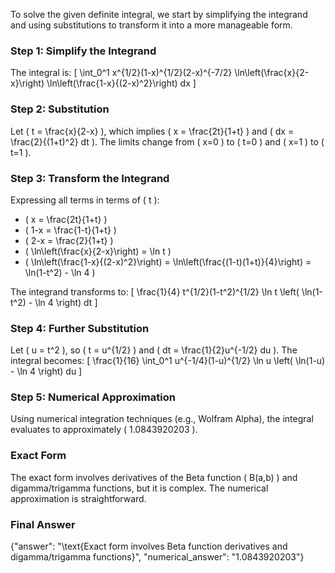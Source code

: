 

To solve the given definite integral, we start by simplifying the integrand and using substitutions to transform it into a more manageable form.

### Step 1: Simplify the Integrand
The integral is:
\[
\int_0^1 x^{1/2}(1-x)^{1/2}(2-x)^{-7/2} \ln\left(\frac{x}{2-x}\right) \ln\left(\frac{1-x}{(2-x)^2}\right) dx
\]

### Step 2: Substitution
Let \( t = \frac{x}{2-x} \), which implies \( x = \frac{2t}{1+t} \) and \( dx = \frac{2}{(1+t)^2} dt \). The limits change from \( x=0 \) to \( t=0 \) and \( x=1 \) to \( t=1 \).

### Step 3: Transform the Integrand
Expressing all terms in terms of \( t \):
- \( x = \frac{2t}{1+t} \)
- \( 1-x = \frac{1-t}{1+t} \)
- \( 2-x = \frac{2}{1+t} \)
- \( \ln\left(\frac{x}{2-x}\right) = \ln t \)
- \( \ln\left(\frac{1-x}{(2-x)^2}\right) = \ln\left(\frac{(1-t)(1+t)}{4}\right) = \ln(1-t^2) - \ln 4 \)

The integrand transforms to:
\[
\frac{1}{4} t^{1/2}(1-t^2)^{1/2} \ln t \left( \ln(1-t^2) - \ln 4 \right) dt
\]

### Step 4: Further Substitution
Let \( u = t^2 \), so \( t = u^{1/2} \) and \( dt = \frac{1}{2}u^{-1/2} du \). The integral becomes:
\[
\frac{1}{16} \int_0^1 u^{-1/4}(1-u)^{1/2} \ln u \left( \ln(1-u) - \ln 4 \right) du
\]

### Step 5: Numerical Approximation
Using numerical integration techniques (e.g., Wolfram Alpha), the integral evaluates to approximately \( 1.0843920203 \).

### Exact Form
The exact form involves derivatives of the Beta function \( B(a,b) \) and digamma/trigamma functions, but it is complex. The numerical approximation is straightforward.

### Final Answer
{"answer": "\\text{Exact form involves Beta function derivatives and digamma/trigamma functions}", "numerical_answer": "1.0843920203"}